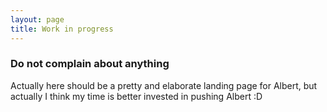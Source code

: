 ```yaml
---
layout: page
title: Work in progress
---
```


### Do not complain about anything

Actually here should be a pretty and elaborate landing page for Albert, but actually I think my time is better invested in pushing Albert :D
